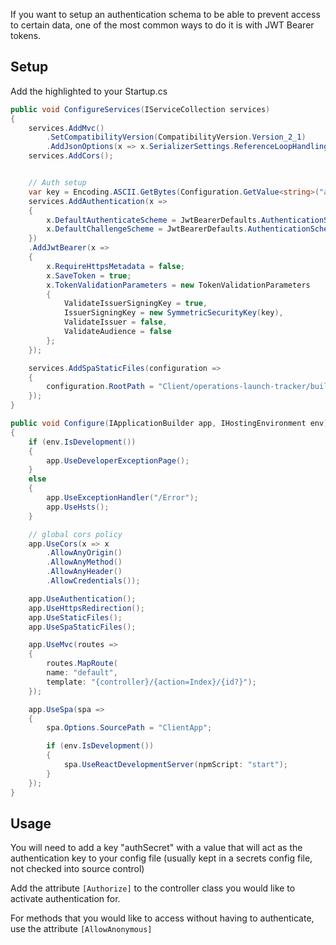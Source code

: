 If you want to setup an authentication schema to be able to prevent access to certain data, one of the most common ways to do it is with JWT Bearer tokens. 

## Setup 
Add the highlighted to your Startup.cs

```c#
public void ConfigureServices(IServiceCollection services)
{
    services.AddMvc()
        .SetCompatibilityVersion(CompatibilityVersion.Version_2_1)
        .AddJsonOptions(x => x.SerializerSettings.ReferenceLoopHandling = Newtonsoft.Json.ReferenceLoopHandling.Ignore);
    services.AddCors();


    // Auth setup
    var key = Encoding.ASCII.GetBytes(Configuration.GetValue<string>("authSecret"));
    services.AddAuthentication(x =>
    {
        x.DefaultAuthenticateScheme = JwtBearerDefaults.AuthenticationScheme;
        x.DefaultChallengeScheme = JwtBearerDefaults.AuthenticationScheme;
    })
    .AddJwtBearer(x =>
    {
        x.RequireHttpsMetadata = false;
        x.SaveToken = true;
        x.TokenValidationParameters = new TokenValidationParameters
        {
            ValidateIssuerSigningKey = true,
            IssuerSigningKey = new SymmetricSecurityKey(key),
            ValidateIssuer = false,
            ValidateAudience = false
        };
    });

    services.AddSpaStaticFiles(configuration =>
    {
        configuration.RootPath = "Client/operations-launch-tracker/build";
    });
}
```

```c#
public void Configure(IApplicationBuilder app, IHostingEnvironment env)
{
    if (env.IsDevelopment())
    {
        app.UseDeveloperExceptionPage();
    }
    else
    {
        app.UseExceptionHandler("/Error");
        app.UseHsts();
    }

    // global cors policy
    app.UseCors(x => x
        .AllowAnyOrigin()
        .AllowAnyMethod()
        .AllowAnyHeader()
        .AllowCredentials());

    app.UseAuthentication();
    app.UseHttpsRedirection();
    app.UseStaticFiles();
    app.UseSpaStaticFiles();

    app.UseMvc(routes =>
    {
        routes.MapRoute(
        name: "default",
        template: "{controller}/{action=Index}/{id?}");
    });

    app.UseSpa(spa =>
    {
        spa.Options.SourcePath = "ClientApp";

        if (env.IsDevelopment())
        {
            spa.UseReactDevelopmentServer(npmScript: "start");
        }
    });
}
```

## Usage
You will need to add a key "authSecret" with a value that will act as the authentication key to your config file (usually kept in a secrets config file, not checked into source control)

Add the attribute `[Authorize]` to the controller class you would like to activate authentication for. 

For methods that you would like to access without having to authenticate, use the attribute `[AllowAnonymous]`